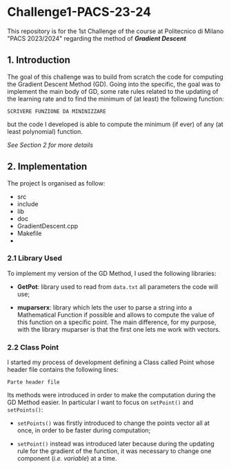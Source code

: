 # Challenge1-PACS-23-24
This repository is for the 1st Challenge of the course at Politecnico di Milano "PACS 2023/2024" regarding the method of ***Gradient Descent***

## 1. Introduction
The goal of this challenge was to build from scratch the code for computing the Gradient Descent Method (GD).
Going into the specific, the goal was to implement the main body of GD, some rate rules related to the updating of the learning rate and to find the minimum of (at least) the following function:

`` SCRIVERE FUNZIONE DA MININIZZARE ``

but the code I developed is able to compute the minimum (if ever) of any (at least polynomial) function.

*See Section 2 for more details*

## 2. Implementation
The project Is organised as follow:
- src
- include 
- lib
- doc
- GradientDescent.cpp
- Makefile
- 

### 2.1 Library Used
To implement my version of the GD Method, I used the following libraries:

- **GetPot**: library used to read from ``data.txt`` all parameters the code will use;

- **muparserx**: library which lets the user to parse a string into a Mathematical Function if possible and allows to compute the value of this function on a specific point. The main difference, for my purpose, with the library muparser is that the first one lets me work with vectors.

### 2.2 Class Point
I started my process of development defining a Class called Point whose header file contains the following lines:

``Parte header file``

Its methods were introduced in order to make the computation during the GD Method easier.
In particular I want to focus on ``setPoint()`` and ``setPoints()``:

- ``setPoints()`` was firstly introduced to change the points vector all at once, in order to be faster during computation;

- ``setPoint()`` instead was introduced later because during the updating rule for the gradient of the function, it was necessary to change one component (*i.e. variable*) at a time.


